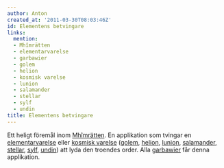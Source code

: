 ```yaml
---
author: Anton
created_at: '2011-03-30T08:03:46Z'
id: Elementens betvingare
links:
  mention:
  - Mhîmrätten
  - elementarvarelse
  - garbawier
  - golem
  - helion
  - kosmisk varelse
  - lunion
  - salamander
  - stellar
  - sylf
  - undin
title: Elementens betvingare
---
```


Ett heligt föremål inom [Mhîmrätten]. En applikation som tvingar en [elementarvarelse] eller
[kosmisk varelse] ([golem], [helion], [lunion], [salamander], [stellar], [sylf], [undin]) att lyda
den troendes order. Alla [garbawier] får denna applikation.

  [Mhîmrätten]: Mhîmrätten
  [elementarvarelse]: elementarvarelse
  [kosmisk varelse]: kosmisk_varelse
  [golem]: golem
  [helion]: helion
  [lunion]: lunion
  [salamander]: salamander
  [stellar]: stellar
  [sylf]: sylf
  [undin]: undin
  [garbawier]: garbawier
